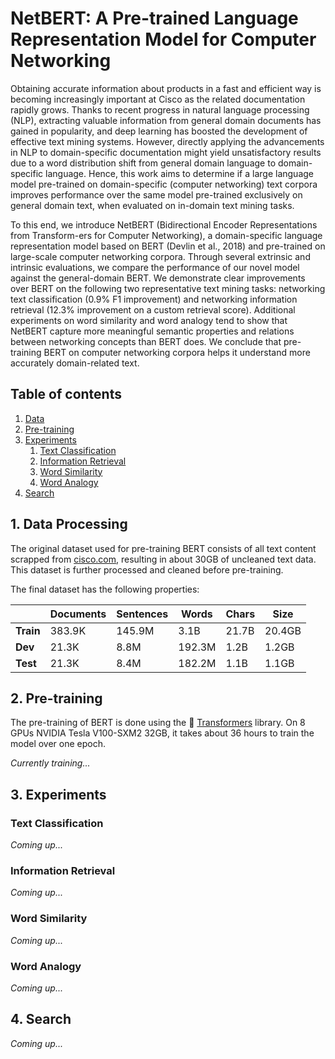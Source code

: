 # NetBERT: A Pre-trained Language Representation Model for Computer Networking

Obtaining accurate information about products in a fast and efficient way is becoming increasingly important at Cisco as the related documentation rapidly grows. Thanks to recent progress in natural language processing (NLP), extracting valuable information from general domain documents has gained in popularity, and deep learning has boosted the development of effective text mining systems. However, directly applying the advancements in NLP to domain-specific documentation might yield unsatisfactory results due to a word distribution shift from general domain language to domain-specific language. Hence, this work aims to determine if a large language model pre-trained on domain-specific (computer networking) text corpora improves performance over the same model pre-trained exclusively on general domain text, when evaluated on in-domain text mining tasks.

To this end, we introduce NetBERT (Bidirectional Encoder Representations from Transform-ers for Computer Networking), a domain-specific language representation model based on BERT (Devlin et al., 2018) and pre-trained on large-scale computer networking corpora. Through several extrinsic and intrinsic evaluations, we compare the performance of our novel model against the general-domain BERT. We demonstrate clear improvements over BERT on the following two representative text mining tasks: networking text classification (0.9% F1 improvement) and networking information retrieval (12.3% improvement on a custom retrieval score). Additional experiments on word similarity and word analogy tend to show that NetBERT capture more meaningful semantic properties and relations between networking concepts than BERT does. We conclude that pre-training BERT on computer networking corpora helps it understand more accurately domain-related text.

## Table of contents
1. [Data](#data)
2. [Pre-training](#pretraining)
3. [Experiments](#experiments)
    1. [Text Classification](#text_classification)
    2. [Information Retrieval](#info_retrieval)
    3. [Word Similarity](#word_similarity)
    4. [Word Analogy](#word_analogy)
4. [Search](#search)


## 1. Data Processing <a name="data_processing"></a>
The original dataset used for pre-training BERT consists of all text content scrapped from [cisco.com](https://www.cisco.com/), resulting in about 30GB of uncleaned text data. This dataset is further processed and cleaned before pre-training.

The final dataset has the following properties:

<center>
    
|         | Documents  | Sentences  | Words   | Chars | Size   |
|---------|------------|------------|-------- |-------|--------|
|**Train**| 383.9K     | 145.9M     | 3.1B    | 21.7B | 20.4GB |
|**Dev**  | 21.3K      | 8.8M       | 192.3M  | 1.2B  | 1.2GB  |
|**Test** | 21.3K      | 8.4M       | 182.2M  | 1.1B  | 1.1GB  |

</center>

## 2. Pre-training <a name="pretraining"></a>
The pre-training of BERT is done using the 🤗 [Transformers](https://github.com/huggingface/transformers) library.
On 8 GPUs NVIDIA Tesla V100-SXM2 32GB, it takes about 36 hours to train the model over one epoch.

*Currently training...*


## 3. Experiments <a name="experiments"></a>

### Text Classification <a name="text_classification"></a>
*Coming up...*

### Information Retrieval <a name="info_retrieval"></a>
*Coming up...*

### Word Similarity <a name="word_similarity"></a>
*Coming up...*

### Word Analogy <a name="word_analogy"></a>
*Coming up...*

## 4. Search <a name="search"></a>
*Coming up...*
